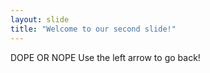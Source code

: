 ```yaml
---
layout: slide
title: "Welcome to our second slide!"
---
```

DOPE OR NOPE
Use the left arrow to go back!

